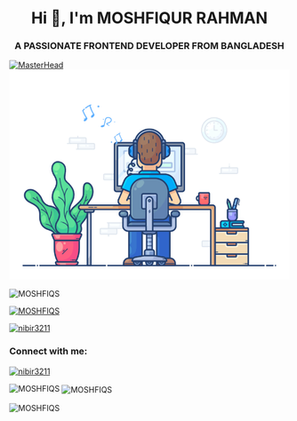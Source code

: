<h1 align="center">Hi 👋, I'm MOSHFIQUR RAHMAN</h1>
<h3 align="center">A PASSIONATE FRONTEND DEVELOPER FROM BANGLADESH</h3>

[![MasterHead](https://repository-images.githubusercontent.com/588181932/e36ec678-7984-4cdd-8e4c-a3932772ff8e)](https://codegrills.in)
<img alt="Coding" width="1000" src="https://raw.githubusercontent.com/SupianIDz/SupianIDz/main/coding.gif">

<p align="left"> <img src="https://komarev.com/ghpvc/?username=MOSHFIQS&label=Profile%20views&color=0e75b6&style=flat" alt="MOSHFIQS" /> </p>

<p align="left"> <a href="https://github.com/ryo-ma/github-profile-trophy"><img src="https://github-profile-trophy.vercel.app/?username=MOSHFIQS" alt="MOSHFIQS" /></a> </p>

<p align="left"> <a href="https://twitter.com/nibir3211" target="blank"><img src="https://img.shields.io/twitter/follow/nibir3211?logo=twitter&style=for-the-badge" alt="nibir3211" /></a> </p>

<h3 align="left">Connect with me:</h3>
<p align="left">
<a href="https://twitter.com/nibir3211" target="blank"><img align="center" src="https://raw.githubusercontent.com/rahuldkjain/github-profile-readme-generator/master/src/images/icons/Social/twitter.svg" alt="nibir3211" height="30" width="40" /></a>
</p>

<p><img align="left" src="https://github-readme-stats.vercel.app/api/top-langs?username=MOSHFIQS&show_icons=true&locale=en&layout=compact" alt="MOSHFIQS" /></p>

<p>&nbsp;<img align="center" src="https://github-readme-stats.vercel.app/api?username=MOSHFIQS&show_icons=true&locale=en" alt="MOSHFIQS" /></p>

<p><img align="center" src="https://github-readme-streak-stats.herokuapp.com/?user=MOSHFIQS&" alt="MOSHFIQS" /></p>

